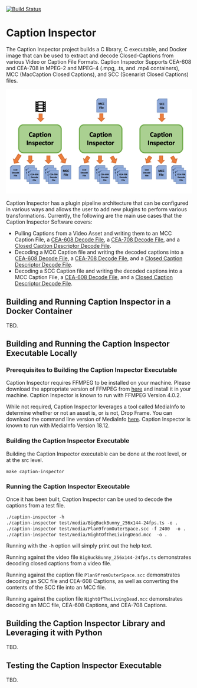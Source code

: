 [![Build Status](https://travis-ci.com/Comcast/caption-inspector.svg?branch=master)](https://travis-ci.com/Comcast/caption-inspector)

Caption Inspector
=================

The Caption Inspector project builds a C library, C executable, and Docker image that can be used to extract and decode
Closed-Captions from various Video or Caption File Formats. Caption Inspector Supports CEA-608 and CEA-708 in MPEG-2 and
MPEG-4 (.mpg, .ts, and .mp4 containers), MCC (MacCaption Closed Captions), and SCC (Scenarist Closed Captions) files.

![Overview](./docs/Overview.png)

Caption Inspector has a plugin pipeline architecture that can be configured in various ways and allows the user to add
new plugins to perform various transformations. Currently, the following are the main use cases that the Caption
Inspector Software covers:
* Pulling Captions from a Video Asset and writing them to an MCC Caption File, a [CEA-608 Decode File](./docs/decoded608.md),
a [CEA-708 Decode File](./docs/decoded708.md), and a [Closed Caption Descriptor Decode File](./docs/decodeCCD.md).
* Decoding a MCC Caption file and writing the decoded captions into  a [CEA-608 Decode File](./docs/decoded608.md),
a [CEA-708 Decode File](./docs/decoded708.md), and a [Closed Caption Descriptor Decode File](./docs/decodeCCD.md).
* Decoding a SCC Caption file and writing the decoded captions into a MCC Caption File, a [CEA-608 Decode File](./docs/decoded608.md),
and a [Closed Caption Descriptor Decode File](./docs/decodeCCD.md).

Building and Running Caption Inspector in a Docker Container
------------------------------------------------------------

TBD.

Building and Running the Caption Inspector Executable Locally
-------------------------------------------------------------

### Prerequisites to Building the Caption Inspector Executable

Caption Inspector requires FFMPEG to be installed on your machine. Please download the appropriate
version of FFMPEG from [here](https://ffmpeg.org/download.html) and install it in your machine.
Caption Inspector is known to run with FFMPEG Version 4.0.2.

While not required, Caption Inspector leverages a tool called MediaInfo to determine whether or not
an asset is, or is not, Drop Frame. You can download the command line version of MediaInfo
[here](https://mediaarea.net/en/MediaInfo/Download). Caption Inspector is known to run with
MediaInfo Version 18.12.

### Building the Caption Inspector Executable

Building the Caption Inspector executable can be done at the root level, or at the src level.

```
make caption-inspector
```

### Running the Caption Inspector Executable

Once it has been built, Caption Inspector can be used to decode the captions from a test file.

```
./caption-inspector -h
./caption-inspector test/media/BigBuckBunny_256x144-24fps.ts -o .
./caption-inspector test/media/Plan9fromOuterSpace.scc -f 2400  -o .
./caption-inspector test/media/NightOfTheLivingDead.mcc  -o .
```

Running with the `-h` option will simply print out the help text. 

Running against the video file `BigBuckBunny_256x144-24fps.ts` demonstrates decoding closed captions from a video file.

Running against the caption file `Plan9fromOuterSpace.scc` demonstrates decoding an SCC file and CEA-608 Captions, as well as
converting the contents of the SCC file into an MCC file.

Running against the caption file `NightOfTheLivingDead.mcc` demonstrates decoding an MCC file, CEA-608 Captions, and CEA-708 Captions.

Building the Caption Inspector Library and Leveraging it with Python
--------------------------------------------------------------------

TBD.


Testing the Caption Inspector Executable
----------------------------------------

TBD.

